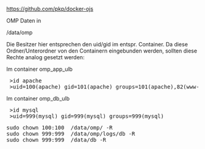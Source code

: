 https://github.com/pkp/docker-ojs

OMP Daten in

/data/omp

Die Besitzer hier entsprechen den uid/gid im entspr. Container.
Da diese Ordner/Unterordner von den Containern eingebunden werden, sollten diese Rechte analog gesetzt werden:

Im container omp_app_ulb
<pre>
 >id apache   
 >uid=100(apache) gid=101(apache) groups=101(apache),82(www-data),101(apache)
</pre>
Im container omp_db_ulb
<pre>
 >id mysql  
 >uid=999(mysql) gid=999(mysql) groups=999(mysql)
</pre>


<pre>
sudo chown 100:100  /data/omp/ -R
sudo chown 999:999  /data/omp/logs/db -R 
sudo chown 999:999  /data/db -R 
</pre>